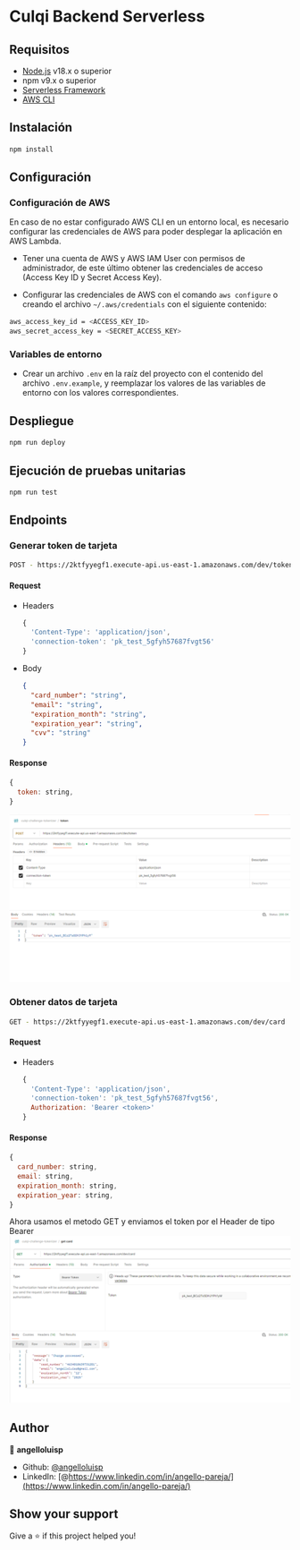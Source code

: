 # Culqi Backend Serverless

## Requisitos

- [Node.js](https://nodejs.org/en/) v18.x o superior
- npm v9.x o superior
- [Serverless Framework](https://www.serverless.com/framework/docs/getting-started/)
- [AWS CLI](https://aws.amazon.com/cli/)

## Instalación

```bash
npm install
```

## Configuración

### Configuración de AWS

En caso de no estar configurado AWS CLI en un entorno local, es necesario configurar las credenciales de AWS para poder desplegar la aplicación en AWS Lambda.

- Tener una cuenta de AWS y AWS IAM User con permisos de administrador, de este último obtener las credenciales de acceso (Access Key ID y Secret Access Key).

- Configurar las credenciales de AWS con el comando `aws configure` o creando el archivo `~/.aws/credentials` con el siguiente contenido:

```bash
aws_access_key_id = <ACCESS_KEY_ID>
aws_secret_access_key = <SECRET_ACCESS_KEY>
```

### Variables de entorno

- Crear un archivo `.env` en la raíz del proyecto con el contenido del archivo `.env.example`, y reemplazar los valores de las variables de entorno con los valores correspondientes.

## Despliegue

```bash
npm run deploy
```

## Ejecución de pruebas unitarias

```bash
npm run test
```

## Endpoints

### Generar token de tarjeta

```bash
POST - https://2ktfyyegf1.execute-api.us-east-1.amazonaws.com/dev/token
```

#### Request

- Headers

  ```js
  {
    'Content-Type': 'application/json',
    'connection-token': 'pk_test_5gfyh57687fvgt56'
  }
  ```

- Body

  ```json
  {
    "card_number": "string",
    "email": "string",
    "expiration_month": "string",
    "expiration_year": "string",
    "cvv": "string"
  }
  ```

#### Response

```js
{
  token: string,
}
```

![Token de Tarjeta de Credito](https://github.com/angelloluisp/culqi-challenge-tokenizer/blob/main/img/culqi_token.png?raw=true)

### Obtener datos de tarjeta

```bash
GET - https://2ktfyyegf1.execute-api.us-east-1.amazonaws.com/dev/card
```

#### Request

- Headers

  ```js
  {
    'Content-Type': 'application/json',
    'connection-token': 'pk_test_5gfyh57687fvgt56',
    Authorization: 'Bearer <token>'
  }
  ```

#### Response

```js
{
  card_number: string,
  email: string,
  expiration_month: string,
  expiration_year: string,
}
```

Ahora usamos el metodo GET
y enviamos el token por el Header de tipo Bearer
![Verificacion de Token](https://github.com/angelloluisp/culqi-challenge-tokenizer/blob/main/img/culqi_card.png?raw=true)


## Author

👤 **angelloluisp**

* Github: [@angelloluisp](https://github.com/angelloluisp)
* LinkedIn: [@https://www.linkedin.com/in/angello-pareja/](https://www.linkedin.com/in/angello-pareja/)

## Show your support

Give a ⭐️ if this project helped you!
